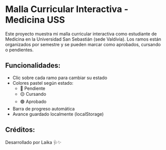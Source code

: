 
# Malla Curricular Interactiva - Medicina USS

Este proyecto muestra mi malla curricular interactiva como estudiante de Medicina en la Universidad San Sebastián (sede Valdivia). Los ramos están organizados por semestre y se pueden marcar como aprobados, cursando o pendientes.

## Funcionalidades:
- Clic sobre cada ramo para cambiar su estado
- Colores pastel según estado:
  - 🔴 Pendiente
  - 🟡 Cursando
  - 🟢 Aprobado
- Barra de progreso automática
- Avance guardado localmente (localStorage)

## Créditos:
Desarrollado por Laika 🩺✨
